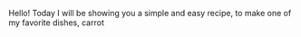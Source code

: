 Hello! Today I will be showing you a simple and easy recipe, to make one of my favorite dishes, carrot